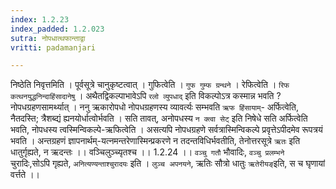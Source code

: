 ```yaml
---
index: 1.2.23
index_padded: 1.2.023
sutra: नोपधात्थफान्ताद्वा
vritti: padamanjari

---
```

निष्ठेति निवृत्तमिति । पूर्वसूत्रे चानुकृष्टत्वात् । गुफित्वेति । `गुफ गुम्फ ग्रन्थने` ।
रेफित्वेति । `रिफ कत्थनयुद्धनिन्दाहिंसादानेषु` । अथैतद्विकल्पाभावेऽपि `रलो व्युपधाद्` इति विकल्पोऽत्र कस्मान्न भवति ? नोपधग्रहणसामर्थ्यात् । ननु ऋकारोपधो नोपधग्रहणस्य व्यावर्त्यः सम्भवति `ऋफ हिंसायाम्`- अर्फित्वेति, नैतदस्ति; त्रैशब्द्यं ह्यनयोर्धात्वोर्भवति । सति तावत्, अनोपधस्य `न क्त्वा सेट्` इति निषेधे सति अर्फित्वेति भवति, नोपधस्य त्वस्मिन्विकल्पे-ऋफित्वेति । असत्यपि नोपधग्रहणे सर्वत्रास्मिन्विकल्पे प्रवृत्तेऽपीदमेव रूपत्रयं भवति । अन्तग्रहणं ज्ञापनार्थम्-यत्नमन्तरेणास्मिन्प्रकरणे न तदन्तविधिर्भवतीति, तेनोत्तरसूत्रे `ऋतः` इति धातुर्गृह्यते, न ऋदन्तः ।।
वञ्चिलुञ्च्यृतश्च ।। 1.2.24 ।।
`वञ्चु गतौ` भौवादिः, `वञ्चु प्रलम्भने` चुरादिः,सोऽपि गृह्यते, `अनित्यण्यन्ताश्चुरादयः` इति । `लुञ्च अपनयने`, ऋतिः सौत्रो धातुः `ऋतेरीयङ्`इति, स च घृणायां वर्त्तते ।।
